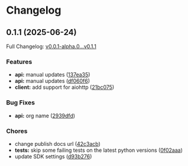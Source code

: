 # Changelog

## 0.1.1 (2025-06-24)

Full Changelog: [v0.0.1-alpha.0...v0.1.1](https://github.com/bey-dev/bey-python/compare/v0.0.1-alpha.0...v0.1.1)

### Features

* **api:** manual updates ([137ea35](https://github.com/bey-dev/bey-python/commit/137ea356dfca3937386f88a0765453ebf0cb158b))
* **api:** manual updates ([df060f6](https://github.com/bey-dev/bey-python/commit/df060f67fcf03f76db184ff82b41fff030237b93))
* **client:** add support for aiohttp ([21bc075](https://github.com/bey-dev/bey-python/commit/21bc07581b9a30ed2a208d4316215a74860b9c3d))


### Bug Fixes

* **api:** org name ([2939dfd](https://github.com/bey-dev/bey-python/commit/2939dfdf760eec9f1901906e6907d4557e23bd8f))


### Chores

* change publish docs url ([42c3acb](https://github.com/bey-dev/bey-python/commit/42c3acb0dff542999ff69bf17e139bb6c1a8bc53))
* **tests:** skip some failing tests on the latest python versions ([0f02aaa](https://github.com/bey-dev/bey-python/commit/0f02aaa33e53a67ca27b68cde7c3fb1ccab777b3))
* update SDK settings ([d93b276](https://github.com/bey-dev/bey-python/commit/d93b27651dc1c7481a9a11639d04642856e0c92c))
